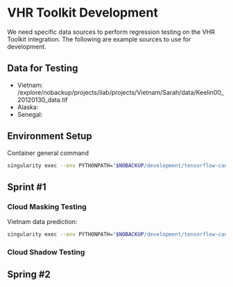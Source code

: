 # VHR Toolkit Development

We need specific data sources to perform regression testing on the
VHR Toolkit integration. The following are example sources to use
for development.

## Data for Testing

- Vietnam: /explore/nobackup/projects/ilab/projects/Vietnam/Sarah/data/Keelin00_20120130_data.tif
- Alaska: 
- Senegal: 

## Environment Setup

Container general command

```bash
singularity exec --env PYTHONPATH="$NOBACKUP/development/tensorflow-caney:$NOBACKUP/development/vhr-cloudmask" --nv -B $NOBACKUP,/explore/nobackup/people,/explore/nobackup/projects,/css/nga /explore/nobackup/projects/ilab/containers/vhr-cloudmask.sif pytest $NOBACKUP/development/vhr-cloudmask/tests
```


## Sprint #1

### Cloud Masking Testing

Vietnam data prediction:

```bash
singularity exec --env PYTHONPATH="$NOBACKUP/development/tensorflow-caney:$NOBACKUP/development/vhr-cloudmask" --nv -B $NOBACKUP,/explore/nobackup/people,/explore/nobackup/projects,/css/nga /explore/nobackup/projects/ilab/containers/vhr-cloudmask.sif python $NOBACKUP/development/vhr-cloudmask/vhr_cloudmask/view/cloudmask_cnn_pipeline_cli.py -o '/explore/nobackup/projects/ilab/test/vhr-cloudmask' -r '/explore/nobackup/projects/ilab/projects/Vietnam/Sarah/data/Keelin00_20120130_data.tif' -s predict -ib B G R N G1 G2 -ob B G R N
```

### Cloud Shadow Testing

## Spring #2

